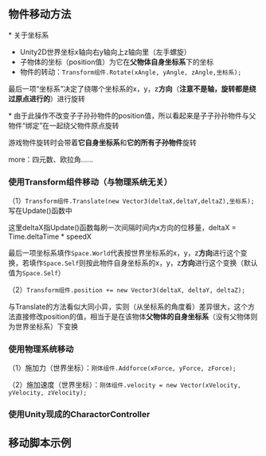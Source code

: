 ## 物件移动方法 

\* 关于坐标系 

- Unity2D世界坐标x轴向右y轴向上z轴向里（左手螺旋） 
- 子物体的坐标（position值）为它在**父物体自身坐标系**下的坐标 
- 物件的转动：`Transform组件.Rotate(xAngle, yAngle, zAngle,坐标系);` 

最后一项“坐标系”决定了绕哪个坐标系的x，y，z**方向**（**注意不是轴，旋转都是绕过原点进行的**）进行旋转 

\* 由于此操作不改变子子孙孙物件的position值，所以看起来是子子孙孙物件与父物件“绑定”在一起绕父物件原点旋转

游戏物件旋转时会带着**它自身坐标系**和**它的所有子孙物件**旋转 
 
more：四元数、欧拉角……   

### 使用Transform组件移动（与物理系统无关） 

（1）`Transform组件.Translate(new Vector3(deltaX,deltaY,deltaZ),坐标系);`写在Update()函数中 

这里deltaX指Update()函数每刷一次间隔时间内x方向的位移量，deltaX = Time.deltaTime * speedX 

最后一项坐标系填作`Space.World`代表按世界坐标系的x，y，z**方向**进行这个变换，若填作`Space.Self`则按此物件自身坐标系的x，y，z**方向**进行这个变换（默认值为`Space.Self`） 
 
（2）`Transform组件.position += new Vector3(deltaX, deltaY, deltaZ);` 

与Translate的方法看似大同小异，实则（从坐标系的角度看）差异很大，这个方法直接修改position的值，相当于是在该物体**父物体的自身坐标系**（没有父物体则为世界坐标系）下变换

### 使用物理系统移动 

（1）施加力（世界坐标）：`刚体组件.Addforce(xForce, yForce, zForce);` 

（2）施加速度（世界坐标）：`刚体组件.velocity = new Vector(xVelocity, yVelocity, zVelocity);` 

### 使用Unity现成的CharactorController 

## 移动脚本示例 

```C#

```
